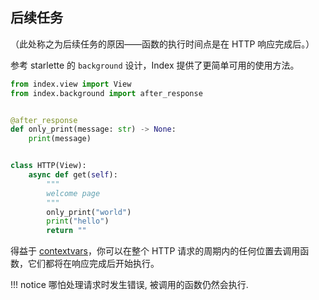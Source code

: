 ## 后续任务

（此处称之为后续任务的原因——函数的执行时间点是在 HTTP 响应完成后。）

参考 starlette 的 `background` 设计，Index 提供了更简单可用的使用方法。

```python
from index.view import View
from index.background import after_response


@after_response
def only_print(message: str) -> None:
    print(message)


class HTTP(View):
    async def get(self):
        """
        welcome page
        """
        only_print("world")
        print("hello")
        return ""
```

得益于 [contextvars](https://docs.python.org/zh-cn/3.7/library/contextvars.html)，你可以在整个 HTTP 请求的周期内的任何位置去调用函数，它们都将在响应完成后开始执行。

!!! notice
    哪怕处理请求时发生错误, 被调用的函数仍然会执行.
